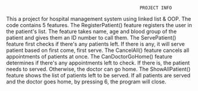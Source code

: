                                                       PROJECT INFO

This a project for hospital management system using linked list & OOP.
The code contains 5 features.
The RegisterPatient() feature registers the user in the patient's list. The feature takes name, age and blood group of the patient and gives them an ID number to call them.
The ServePatient() feature first checks if there's any patients left. If there is any, it will serve patient based on first come, first serve.
The CancelAll() feature cancels all appointments of patients at once.
The CanDoctorGoHome() feature determines if there's any appointments left to check. If there is, the patient needs to served. Otherwise, the doctor can go home.
The ShowAllPatient() feature shows the list of patients left to be served.
If all patients are served and the doctor goes home, by pressing 6, the program will close.
                                     
                                        
                                        
                            
